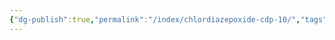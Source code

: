```yaml
---
{"dg-publish":true,"permalink":"/index/chlordiazepoxide-cdp-10/","tags":["template"],"created":"2025-09-23T21:47:42.000+09:00","updated":"2025-09-30T15:53:07.033+09:00"}
---
```


